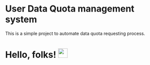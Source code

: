 # User Data Quota management system

This is a simple project to automate data quota requesting process. 

# Hello, folks! <img src="https://raw.githubusercontent.com/MartinHeinz/MartinHeinz/master/wave.gif" width="30px">